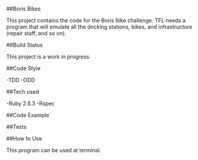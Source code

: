 ##Boris Bikes

This project contains the code for the Boris Bike challenge.
TFL needs a program that will emulate all the docking stations, bikes, and infrastructure (repair staff, and so on).

##Build Status

This project is a work in progress.

##Code Style

-TDD
-ODD

##Tech used

-Ruby 2.6.3
-Rspec

##Code Example

##Tests

##How to Use

This program can be used at terminal.